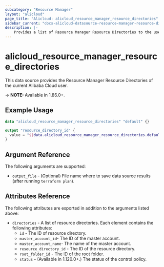 ```yaml
---
subcategory: "Resource Manager"
layout: "alicloud"
page_title: "Alicloud: alicloud_resource_manager_resource_directories"
sidebar_current: "docs-alicloud-datasource-resource-manager-resource-directories"
description: |-
    Provides a list of Resource Manager Resource Directories to the user.
---
```


# alicloud\_resource\_manager\_resource\_directories

This data source provides the Resource Manager Resource Directories of the current Alibaba Cloud user.

-> **NOTE:**  Available in 1.86.0+.

## Example Usage

```terraform
data "alicloud_resource_manager_resource_directories" "default" {}

output "resource_directory_id" {
  value = "${data.alicloud_resource_manager_resource_directories.default.directories.0.id}"
}
```

## Argument Reference

The following arguments are supported:

* `output_file` - (Optional) File name where to save data source results (after running `terraform plan`).

## Attributes Reference

The following attributes are exported in addition to the arguments listed above:

* `directories` - A list of resource directories. Each element contains the following attributes:
    * `id` - The ID of resource directory.
    * `master_account_id`- The ID of the master account.
    * `master_account_name`- The name of the master account.
    * `resource_directory_id` - The ID of the resource directory.
    * `root_folder_id` - The ID of the root folder.
    * `status` - (Available in 1.120.0+.) The status of the control policy.
    
